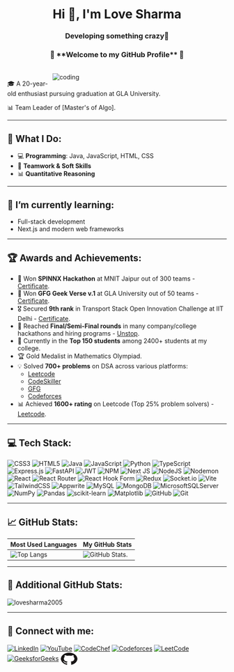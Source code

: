 <h1 align="center">Hi 👋, I'm Love Sharma</h1>
<h3 align="center">Developing something crazy🤫</h3>
<h3 align="center">🌟 **Welcome to my GitHub Profile** 🌟</h3>
<br>

<img align="right" alt="coding" width="400" src="https://user-images.githubusercontent.com/75851313/151668395-5591532b-28da-46a6-9476-7c9694bcb60e.gif">


🎓 A 20-year-old enthusiast pursuing graduation at GLA University.

📊 Team Leader of [Master's of Algo].

---

## 🔧 What I Do:
- 💻 **Programming**: Java, JavaScript, HTML, CSS
- 🤝 **Teamwork & Soft Skills**
- 📊 **Quantitative Reasoning**

---

## 🌱 I’m currently learning:
- Full-stack development
- Next.js and modern web frameworks

---

## 🏆 Awards and Achievements:
- 🥇 Won **SPINNX Hackathon** at MNIT Jaipur out of 300 teams - [Certificate](https://drive.google.com/file/d/11sVGGPFQWpGwFFswrtvtqr8uLfcMWoJo/view?usp=sharing).
- 🥇 Won **GFG Geek Verse v.1** at GLA University out of 50 teams - [Certificate](https://drive.google.com/file/d/1_ZzwBcO62uxAiCdUkz8_l4FnUGEMr4bt/view?usp=sharing).
- 🎖️ Secured **9th rank** in Transport Stack Open Innovation Challenge at IIT Delhi - [Certificate](https://drive.google.com/file/d/1xYeogOp0__FAljYx-jBGSpLYFiuQmcVu/view?usp=sharing).
- 🎉 Reached **Final/Semi-Final rounds** in many company/college hackathons and hiring programs - [Unstop](https://unstop.com/u/lovesha2175).
- 🌟 Currently in the **Top 150 students** among 2400+ students at my college.
- 🏆 Gold Medalist in Mathematics Olympiad.
- 💡 Solved **700+ problems** on DSA across various platforms:
  - [Leetcode](https://leetcode.com/u/lovesharmaup93/)
  - [CodeSkiller](https://codeskiller.codingblocks.com/users/356244)
  - [GFG](https://www.geeksforgeeks.org/user/ls860epys/)
  - [Codeforces](https://codeforces.com/profile/ls8600914)
- 📊 Achieved **1600+ rating** on Leetcode (Top 25% problem solvers) - [Leetcode](https://leetcode.com/u/lovesharmaup93/).

---

## 💻 Tech Stack:
![CSS3](https://img.shields.io/badge/css3-%231572B6.svg?style=for-the-badge&logo=css3&logoColor=white) ![HTML5](https://img.shields.io/badge/html5-%23E34F26.svg?style=for-the-badge&logo=html5&logoColor=white) ![Java](https://img.shields.io/badge/java-%23ED8B00.svg?style=for-the-badge&logo=openjdk&logoColor=white) ![JavaScript](https://img.shields.io/badge/javascript-%23323330.svg?style=for-the-badge&logo=javascript&logoColor=%23F7DF1E) ![Python](https://img.shields.io/badge/python-3670A0?style=for-the-badge&logo=python&logoColor=ffdd54) ![TypeScript](https://img.shields.io/badge/typescript-%23007ACC.svg?style=for-the-badge&logo=typescript&logoColor=white) ![Express.js](https://img.shields.io/badge/express.js-%23404d59.svg?style=for-the-badge&logo=express&logoColor=%2361DAFB) ![FastAPI](https://img.shields.io/badge/FastAPI-005571?style=for-the-badge&logo=fastapi) ![JWT](https://img.shields.io/badge/JWT-black?style=for-the-badge&logo=JSON%20web%20tokens) ![NPM](https://img.shields.io/badge/NPM-%23CB3837.svg?style=for-the-badge&logo=npm&logoColor=white) ![Next JS](https://img.shields.io/badge/Next-black?style=for-the-badge&logo=next.js&logoColor=white) ![NodeJS](https://img.shields.io/badge/node.js-6DA55F?style=for-the-badge&logo=node.js&logoColor=white) ![Nodemon](https://img.shields.io/badge/NODEMON-%23323330.svg?style=for-the-badge&logo=nodemon&logoColor=%BBDEAD) ![React](https://img.shields.io/badge/react-%2320232a.svg?style=for-the-badge&logo=react&logoColor=%2361DAFB) ![React Router](https://img.shields.io/badge/React_Router-CA4245?style=for-the-badge&logo=react-router&logoColor=white) ![React Hook Form](https://img.shields.io/badge/React%20Hook%20Form-%23EC5990.svg?style=for-the-badge&logo=reacthookform&logoColor=white) ![Redux](https://img.shields.io/badge/redux-%23593d88.svg?style=for-the-badge&logo=redux&logoColor=white) ![Socket.io](https://img.shields.io/badge/Socket.io-black?style=for-the-badge&logo=socket.io&badgeColor=010101) ![Vite](https://img.shields.io/badge/vite-%23646CFF.svg?style=for-the-badge&logo=vite&logoColor=white) ![TailwindCSS](https://img.shields.io/badge/tailwindcss-%2338B2AC.svg?style=for-the-badge&logo=tailwind-css&logoColor=white) ![Appwrite](https://img.shields.io/badge/Appwrite-%23FD366E.svg?style=for-the-badge&logo=appwrite&logoColor=white) ![MySQL](https://img.shields.io/badge/mysql-4479A1.svg?style=for-the-badge&logo=mysql&logoColor=white) ![MongoDB](https://img.shields.io/badge/MongoDB-%234ea94b.svg?style=for-the-badge&logo=mongodb&logoColor=white) ![MicrosoftSQLServer](https://img.shields.io/badge/Microsoft%20SQL%20Server-CC2927?style=for-the-badge&logo=microsoft%20sql%20server&logoColor=white) ![NumPy](https://img.shields.io/badge/numpy-%23013243.svg?style=for-the-badge&logo=numpy&logoColor=white) ![Pandas](https://img.shields.io/badge/pandas-%23150458.svg?style=for-the-badge&logo=pandas&logoColor=white) ![scikit-learn](https://img.shields.io/badge/scikit--learn-%23F7931E.svg?style=for-the-badge&logo=scikit-learn&logoColor=white) ![Matplotlib](https://img.shields.io/badge/Matplotlib-%23ffffff.svg?style=for-the-badge&logo=Matplotlib&logoColor=black) ![GitHub](https://img.shields.io/badge/github-%23121011.svg?style=for-the-badge&logo=github&logoColor=white) ![Git](https://img.shields.io/badge/git-%23F05033.svg?style=for-the-badge&logo=git&logoColor=white)

---

## 📈 GitHub Stats:

| Most Used Languages | My GitHub Stats |
|---|---|
| ![Top Langs](https://github-readme-stats.vercel.app/api/top-langs/?username=lovesharma2005&layout=compact&theme=radical) | ![GitHub Stats](https://github-readme-stats.vercel.app/api?username=lovesharma2005&show_icons=true&theme=radical&cache_seconds=1800). |

---

## 🏅 Additional GitHub Stats:

<p><img align="center" src="https://github-readme-streak-stats.herokuapp.com/?user=lovesharma2005&theme=radical" alt="lovesharma2005" /></p>

---

## 🤝 Connect with me:
<p align="left">
<a href="https://linkedin.com/in/love-sharma-26aa48348/" target="blank"><img align="center" src="https://raw.githubusercontent.com/rahuldkjain/github-profile-readme-generator/master/src/images/icons/Social/linked-in-alt.svg" alt="LinkedIn" height="30" width="40" /></a>
<a href="https://www.youtube.co/@lovesharmaup93" target="blank"><img align="center" src="https://raw.githubusercontent.com/rahuldkjain/github-profile-readme-generator/master/src/images/icons/Social/youtube.svg" alt="YouTube" height="30" width="40" /></a>
<a href="https://www.codechef.com/users/ls8600914" target="blank"><img align="center" src="https://cdn.jsdelivr.net/npm/simple-icons@3.1.0/icons/codechef.svg" alt="CodeChef" height="30" width="40" /></a>
<a href="https://codeforces.com/profile/ls8600914" target="blank"><img align="center" src="https://raw.githubusercontent.com/rahuldkjain/github-profile-readme-generator/master/src/images/icons/Social/codeforces.svg" alt="Codeforces" height="30" width="40" /></a>
<a href="https://leetcode.com/u/lovesharmaup93/" target="blank"><img align="center" src="https://raw.githubusercontent.com/rahuldkjain/github-profile-readme-generator/master/src/images/icons/Social/leet-code.svg" alt="LeetCode" height="30" width="40" /></a>
<a href="https://www.geeksforgeeks.org/user/ls860epys/" target="blank"><img align="center" src="https://raw.githubusercontent.com/rahuldkjain/github-profile-readme-generator/master/src/images/icons/Social/geeks-for-geeks.svg" alt="GeeksforGeeks" height="30" width="40" /></a>
<a href="https://github.com/lovesharma2005" target="blank"><img align="center" src="https://raw.githubusercontent.com/devicons/devicon/master/icons/github/github-original.svg" alt="GitHub" height="30" width="40" /></a>
</p>
